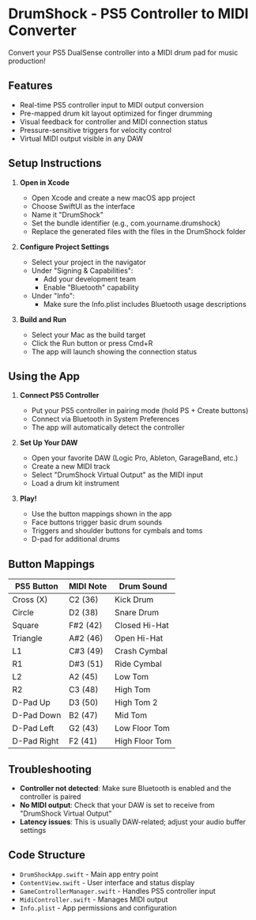 # DrumShock - PS5 Controller to MIDI Converter

Convert your PS5 DualSense controller into a MIDI drum pad for music production!

## Features

- Real-time PS5 controller input to MIDI output conversion
- Pre-mapped drum kit layout optimized for finger drumming
- Visual feedback for controller and MIDI connection status
- Pressure-sensitive triggers for velocity control
- Virtual MIDI output visible in any DAW

## Setup Instructions

1. **Open in Xcode**
   - Open Xcode and create a new macOS app project
   - Choose SwiftUI as the interface
   - Name it "DrumShock"
   - Set the bundle identifier (e.g., com.yourname.drumshock)
   - Replace the generated files with the files in the DrumShock folder

2. **Configure Project Settings**
   - Select your project in the navigator
   - Under "Signing & Capabilities":
     - Add your development team
     - Enable "Bluetooth" capability
   - Under "Info":
     - Make sure the Info.plist includes Bluetooth usage descriptions

3. **Build and Run**
   - Select your Mac as the build target
   - Click the Run button or press Cmd+R
   - The app will launch showing the connection status

## Using the App

1. **Connect PS5 Controller**
   - Put your PS5 controller in pairing mode (hold PS + Create buttons)
   - Connect via Bluetooth in System Preferences
   - The app will automatically detect the controller

2. **Set Up Your DAW**
   - Open your favorite DAW (Logic Pro, Ableton, GarageBand, etc.)
   - Create a new MIDI track
   - Select "DrumShock Virtual Output" as the MIDI input
   - Load a drum kit instrument

3. **Play!**
   - Use the button mappings shown in the app
   - Face buttons trigger basic drum sounds
   - Triggers and shoulder buttons for cymbals and toms
   - D-pad for additional drums

## Button Mappings

| PS5 Button | MIDI Note | Drum Sound |
|------------|-----------|------------|
| Cross (X) | C2 (36) | Kick Drum |
| Circle | D2 (38) | Snare Drum |
| Square | F#2 (42) | Closed Hi-Hat |
| Triangle | A#2 (46) | Open Hi-Hat |
| L1 | C#3 (49) | Crash Cymbal |
| R1 | D#3 (51) | Ride Cymbal |
| L2 | A2 (45) | Low Tom |
| R2 | C3 (48) | High Tom |
| D-Pad Up | D3 (50) | High Tom 2 |
| D-Pad Down | B2 (47) | Mid Tom |
| D-Pad Left | G2 (43) | Low Floor Tom |
| D-Pad Right | F2 (41) | High Floor Tom |

## Troubleshooting

- **Controller not detected**: Make sure Bluetooth is enabled and the controller is paired
- **No MIDI output**: Check that your DAW is set to receive from "DrumShock Virtual Output"
- **Latency issues**: This is usually DAW-related; adjust your audio buffer settings

## Code Structure

- `DrumShockApp.swift` - Main app entry point
- `ContentView.swift` - User interface and status display
- `GameControllerManager.swift` - Handles PS5 controller input
- `MidiController.swift` - Manages MIDI output
- `Info.plist` - App permissions and configuration